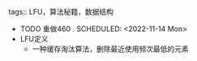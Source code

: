 tags:: LFU，算法秘籍，数据结构

- TODO 重做460 .
  SCHEDULED: <2022-11-14 Mon>
- LFU定义
	- 一种缓存淘汰算法，删除最近使用频次最低的元素